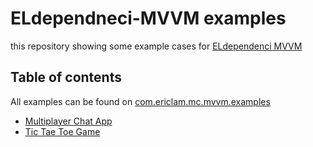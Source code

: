 # ELdependneci-MVVM examples

this repository showing some example cases for [ELdependenci MVVM](https://github.com/eldependenci/eldependenci-mvvm)



## Table of contents

All examples can be found on [com.ericlam.mc.mvvm.examples](src/main/java/com/ericlam/mc/mvvm/examples)

- [Multiplayer Chat App](src/main/java/com/ericlam/mc/mvvm/examples/multichat)
- [Tic Tae Toe Game](src/main/java/com/ericlam/mc/mvvm/examples/tictaetoe)

